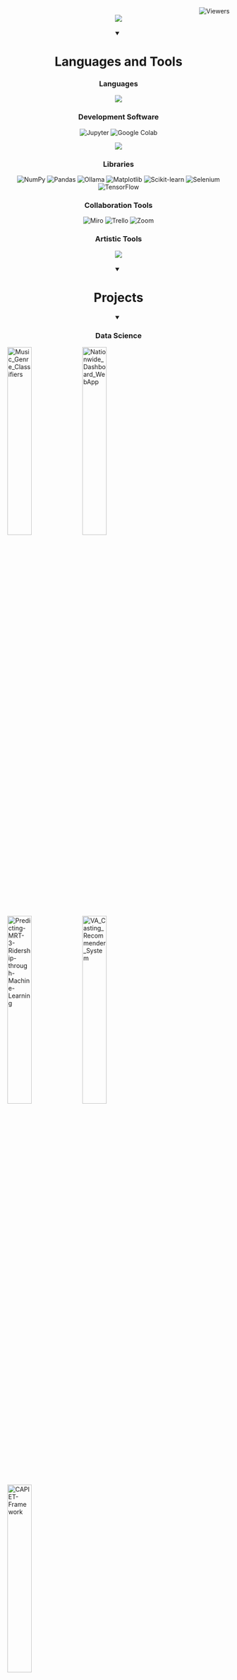 <img src="https://visitor-badge.laobi.icu/badge?page_id=CharlesO55.visitor-badge&left_text=Viewers" alt="Viewers" align="right"/>
<br>
<div align="center">
    <img src="https://readme-typing-svg.herokuapp.com/?font=Righteous&size=35&center=true&vCenter=true&width=500&height=70&duration=2500&lines=Data+Science;Android+IT;Workflow+Automation+Tools;Game+Systems+and+AI;" />
</div>
<br>
<details align="center" open>
    <summary><h1 align="center">Languages and Tools</h1></summary>
        <h3>Languages</h3>
        <img src="https://skillicons.dev/icons?i=bash,c,cs,cpp,python,html,css,mysql,php,markdown"/><br>
        <h3>Development Software</h3>
        <p>
          <img alt="Jupyter" src="https://img.shields.io/badge/Jupyter-F37626.svg?logo=Jupyter&logoColor=white">
          <img alt="Google Colab" src="https://img.shields.io/badge/Google%20Colab-F9AB00?logo=googlecolab&logoColor=fff">
        </p>
        <img src="https://skillicons.dev/icons?i=vscode,visualstudio,sublime,github,unity,unreal,godot,androidstudio,figma" />
        <h3>Libraries</h3>
          <img alt="NumPy" src="https://img.shields.io/badge/Numpy-013243.svg?logo=numpy&logoColor=white">
          <img alt="Pandas" src="https://img.shields.io/badge/Pandas-150458.svg?logo=pandas&logoColor=white"> 
          <img alt="Ollama" src="https://img.shields.io/badge/Ollama-fff?logo=ollama&logoColor=000">
          <img alt="Matplotlib" src="https://custom-icon-badges.demolab.com/badge/Matplotlib-71D291?logo=matplotlib&logoColor=fff">
          <img alt="Scikit-learn" src="https://img.shields.io/badge/-scikit--learn-%23F7931E?logo=scikit-learn&logoColor=white">
          <img alt="Selenium" src="https://img.shields.io/badge/Selenium-43B02A?logo=selenium&logoColor=fff">
          <img alt="TensorFlow" src="https://img.shields.io/badge/TensorFlow-ff8f00?logo=tensorflow&logoColor=white">
        <h3>Collaboration Tools</h3>
          <img alt="Miro" src="https://img.shields.io/badge/Miro-050038?logo=miro&logoColor=fff">
          <img alt="Trello" src="https://img.shields.io/badge/Trello-0052CC?logo=trello&logoColor=fff">
          <img alt="Zoom" src="https://img.shields.io/badge/Zoom-2D8CFF?logo=zoom&logoColor=white">
        <h3>Artistic Tools</h3>
          <img src="https://skillicons.dev/icons?i=blender,premiere,photoshop,audition" /><br>
</details>
<br>


<details align="center" open>
  <summary><h1>Projects</h1></summary>
    <details open>
      <summary><h3>Data Science</h3></summary>
        <p align="left">
          <a href="https://github.com/CharlesO55/Music_Genre_Classifiers"><img width="33%" src="https://denvercoder1-github-readme-stats.vercel.app/api/pin/?username=CharlesO55&repo=Music_Genre_Classifiers&theme=react&hide_border=true" alt="Music_Genre_Classifiers"></a>
          <a href="https://github.com/CharlesO55/Nationwide_Dashboard_WebApp"><img width="33%" src="https://denvercoder1-github-readme-stats.vercel.app/api/pin/?username=CharlesO55&repo=Nationwide_Dashboard_WebApp&theme=react&hide_border=true" alt="Nationwide_Dashboard_WebApp"></a>
          <a href="https://github.com/dovodv/Predicting-MRT-3-Ridership-through-Machine-Learning"><img width="33%" src="https://denvercoder1-github-readme-stats.vercel.app/api/pin/?username=dovodv&repo=Predicting-MRT-3-Ridership-through-Machine-Learning&theme=react&hide_border=true" alt="Predicting-MRT-3-Ridership-through-Machine-Learning"></a>
          <a href="https://github.com/CharlesO55/VA_Casting_Recommender_System"><img width="33%" src="https://denvercoder1-github-readme-stats.vercel.app/api/pin/?username=CharlesO55&repo=VA_Casting_Recommender_System&theme=react&hide_border=true" alt="VA_Casting_Recommender_System"></a>
          <a href="https://github.com/CharlesO55/CAPIET-Framework"><img width="33%" src="https://denvercoder1-github-readme-stats.vercel.app/api/pin/?username=CharlesO55&repo=CAPIET-Framework&theme=react&hide_border=true" alt="CAPIET-Framework"></a>
        </p>
    </details>
    <details open>
      <summary><h3>Game Systems and AI</h3></summary>
        <p align="left">
          <a href="https://github.com/CharlesO55/GDAPDEV-Mobile_RPG"><img width="33%" src="https://denvercoder1-github-readme-stats.vercel.app/api/pin/?username=CharlesO55&repo=GDAPDEV-Mobile_RPG&theme=react&hide_border=true" alt="GDAPDEV-Mobile_RPG"></a>
          <a href="https://github.com/CharlesO55/GGJ-2024"><img width="33%" src="https://denvercoder1-github-readme-stats.vercel.app/api/pin/?username=CharlesO55&repo=GGJ-2024&theme=react&hide_border=true" alt="GGJ-2024"></a>
          <a href="https://github.com/CharlesO55/Android_Augmented_Reality"><img width="33%" src="https://denvercoder1-github-readme-stats.vercel.app/api/pin/?username=CharlesO55&repo=Android_Augmented_Reality&theme=react&hide_border=true" alt="Android_Augmented_Reality"></a>
          <a href="https://github.com/CharlesO55/GDENG02-Unreal_Introduction"><img width="33%" src="https://denvercoder1-github-readme-stats.vercel.app/api/pin/?username=CharlesO55&repo=GDENG02-Unreal_Introduction&theme=react&hide_border=true" alt="GDENG02-Unreal_Introduction"></a>
        </p>
    </details>
    <details open>
      <summary><h3>Software</h3></summary>
        <p align="left">
          <a href="https://github.com/CharlesO55/GDINFMG_GenshinDatabase"><img width="33%" src="https://denvercoder1-github-readme-stats.vercel.app/api/pin/?username=CharlesO55&repo=GDINFMG_GenshinDatabase&theme=react&hide_border=true" alt="GDINFMG_GenshinDatabase"></a>
          <a href="https://github.com/CharlesO55/GDNETWK-WikiLinks_Game"><img width="33%" src="https://denvercoder1-github-readme-stats.vercel.app/api/pin/?username=CharlesO55&repo=GDNETWK-WikiLinks_Game&theme=react&hide_border=true" alt="GDNETWK-WikiLinks_Game"></a>
          <a href="https://github.com/CharlesO55/GDENG03-Game_Engine"><img width="33%" src="https://denvercoder1-github-readme-stats.vercel.app/api/pin/?username=CharlesO55&repo=GDENG03-Game_Engine&theme=react&hide_border=true" alt="GDENG03-Game_Engine"></a>
          <a href="https://github.com/CharlesO55/GDPARCM-Parallel_Computing"><img width="33%" src="https://denvercoder1-github-readme-stats.vercel.app/api/pin/?username=CharlesO55&repo=GDPARCM-Parallel_Computing&theme=react&hide_border=true" alt="GDPARCM-Parallel_Computing"></a>
        </p>
    </details>
    <details open>
      <summary><h3>Technical Art</h3></summary>
        <p align="left">
          <a href="https://github.com/CharlesO55/Unreal_Room_Showcase"><img width="33%" src="https://denvercoder1-github-readme-stats.vercel.app/api/pin/?username=CharlesO55&repo=Unreal_Room_Showcase&theme=react&hide_border=true" alt="Unreal_Room_Showcase"></a>
        </p>
    </details>
    <a href="https://github.com/CharlesO55?tab=repositories&"><img alt="All Repositories" title="All Repositories" src="https://custom-icon-badges.demolab.com/badge/-Click%20Here%20For%20All%20My%20Repos-1F222E?style=for-the-badge&logoColor=white&logo=repo"/></a>
</details>

<br>
<details align="center" open> 
    <summary><h1 align="center">Activity</h1></summary>
    <img alt="Charles' github activity graph" src="https://github-readme-activity-graph.vercel.app/graph?username=CharlesO55&theme=react"/>
    <img alt="Charles' Github Stats" src="https://denvercoder1-github-readme-stats.vercel.app/api/?username=CharlesO55&show_icons=true&include_all_commits=true&count_private=true&theme=react&hide_border=true&hide=contribs,prs" height="192px"/>
    <img alt="Charles's Top Languages" src="https://denvercoder1-github-readme-stats.vercel.app/api/top-langs/?username=CharlesO55&langs_count=8&layout=compact&theme=react&hide_border=true&hide=Jupyter%20Notebook,Roff" height="192px"/>
</details>

<br>

Visitor Badge by [hehuapei](https://github.com/hehuapei/visitor-badge)<br>
Typing SVG by [DenverCoder1](https://github.com/DenverCoder1/readme-typing-svg)<br>
Activity Dashboard by [Ashutosh](https://github.com/ashutosh00710/github-readme-activity-graph)<br>
Profile Stats by [anuraghazra](https://github.com/anuraghazra/github-readme-stats)

